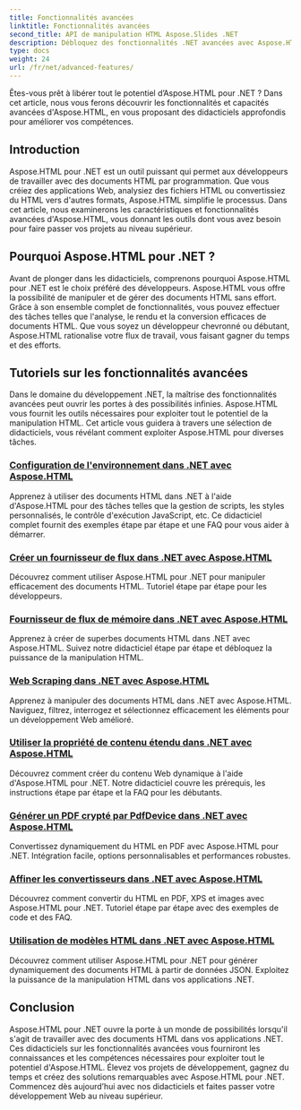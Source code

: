 ```yaml
---
title: Fonctionnalités avancées
linktitle: Fonctionnalités avancées
second_title: API de manipulation HTML Aspose.Slides .NET
description: Débloquez des fonctionnalités .NET avancées avec Aspose.HTML ! De la configuration de l'environnement au web scraping, explorez des didacticiels complets pour un développement Web puissant.
type: docs
weight: 24
url: /fr/net/advanced-features/
---
```


Êtes-vous prêt à libérer tout le potentiel d’Aspose.HTML pour .NET ? Dans cet article, nous vous ferons découvrir les fonctionnalités et capacités avancées d'Aspose.HTML, en vous proposant des didacticiels approfondis pour améliorer vos compétences.

## Introduction

Aspose.HTML pour .NET est un outil puissant qui permet aux développeurs de travailler avec des documents HTML par programmation. Que vous créiez des applications Web, analysiez des fichiers HTML ou convertissiez du HTML vers d'autres formats, Aspose.HTML simplifie le processus. Dans cet article, nous examinerons les caractéristiques et fonctionnalités avancées d'Aspose.HTML, vous donnant les outils dont vous avez besoin pour faire passer vos projets au niveau supérieur.

## Pourquoi Aspose.HTML pour .NET ?

Avant de plonger dans les didacticiels, comprenons pourquoi Aspose.HTML pour .NET est le choix préféré des développeurs. Aspose.HTML vous offre la possibilité de manipuler et de gérer des documents HTML sans effort. Grâce à son ensemble complet de fonctionnalités, vous pouvez effectuer des tâches telles que l'analyse, le rendu et la conversion efficaces de documents HTML. Que vous soyez un développeur chevronné ou débutant, Aspose.HTML rationalise votre flux de travail, vous faisant gagner du temps et des efforts.

## Tutoriels sur les fonctionnalités avancées
Dans le domaine du développement .NET, la maîtrise des fonctionnalités avancées peut ouvrir les portes à des possibilités infinies. Aspose.HTML vous fournit les outils nécessaires pour exploiter tout le potentiel de la manipulation HTML. Cet article vous guidera à travers une sélection de didacticiels, vous révélant comment exploiter Aspose.HTML pour diverses tâches.
### [Configuration de l'environnement dans .NET avec Aspose.HTML](./environment-configuration/)
Apprenez à utiliser des documents HTML dans .NET à l'aide d'Aspose.HTML pour des tâches telles que la gestion de scripts, les styles personnalisés, le contrôle d'exécution JavaScript, etc. Ce didacticiel complet fournit des exemples étape par étape et une FAQ pour vous aider à démarrer.
### [Créer un fournisseur de flux dans .NET avec Aspose.HTML](./create-stream-provider/)
Découvrez comment utiliser Aspose.HTML pour .NET pour manipuler efficacement des documents HTML. Tutoriel étape par étape pour les développeurs.
### [Fournisseur de flux de mémoire dans .NET avec Aspose.HTML](./memory-stream-provider/)
Apprenez à créer de superbes documents HTML dans .NET avec Aspose.HTML. Suivez notre didacticiel étape par étape et débloquez la puissance de la manipulation HTML.
### [Web Scraping dans .NET avec Aspose.HTML](./web-scraping/)
Apprenez à manipuler des documents HTML dans .NET avec Aspose.HTML. Naviguez, filtrez, interrogez et sélectionnez efficacement les éléments pour un développement Web amélioré.
### [Utiliser la propriété de contenu étendu dans .NET avec Aspose.HTML](./use-extended-content-property/)
Découvrez comment créer du contenu Web dynamique à l'aide d'Aspose.HTML pour .NET. Notre didacticiel couvre les prérequis, les instructions étape par étape et la FAQ pour les débutants.
### [Générer un PDF crypté par PdfDevice dans .NET avec Aspose.HTML](./generate-encrypted-pdf-by-pdfdevice/)
Convertissez dynamiquement du HTML en PDF avec Aspose.HTML pour .NET. Intégration facile, options personnalisables et performances robustes.
### [Affiner les convertisseurs dans .NET avec Aspose.HTML](./fine-tuning-converters/)
Découvrez comment convertir du HTML en PDF, XPS et images avec Aspose.HTML pour .NET. Tutoriel étape par étape avec des exemples de code et des FAQ.
### [Utilisation de modèles HTML dans .NET avec Aspose.HTML](./using-html-templates/)
Découvrez comment utiliser Aspose.HTML pour .NET pour générer dynamiquement des documents HTML à partir de données JSON. Exploitez la puissance de la manipulation HTML dans vos applications .NET.


## Conclusion

Aspose.HTML pour .NET ouvre la porte à un monde de possibilités lorsqu'il s'agit de travailler avec des documents HTML dans vos applications .NET. Ces didacticiels sur les fonctionnalités avancées vous fourniront les connaissances et les compétences nécessaires pour exploiter tout le potentiel d'Aspose.HTML. Élevez vos projets de développement, gagnez du temps et créez des solutions remarquables avec Aspose.HTML pour .NET. Commencez dès aujourd’hui avec nos didacticiels et faites passer votre développement Web au niveau supérieur.